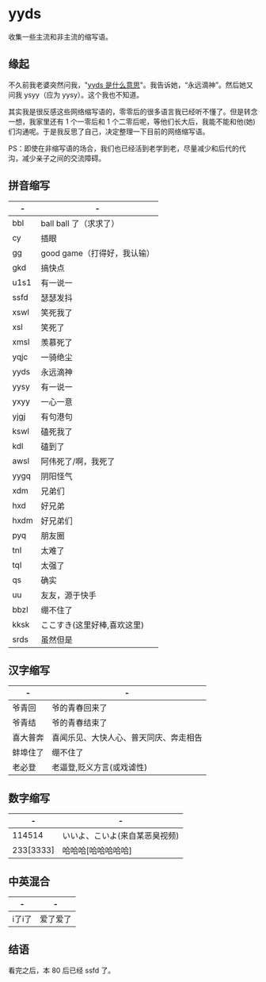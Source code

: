 # yyds

收集一些主流和非主流的缩写语。

## 缘起

不久前我老婆突然问我，"[yyds 是什么意思](./screen.jpeg)"。我告诉她，“永远滴神”。然后她又问我 ysyy（应为 yysy）。这个我也不知道。

其实我是很反感这些网络缩写语的，零零后的很多语言我已经听不懂了。但是转念一想，我家里还有 1 个一零后和 1
个二零后呢，等他们长大后，我能不能和他(她)们沟通呢。于是我反思了自己，决定整理一下目前的网络缩写语。

PS：即使在非缩写语的场合，我们也已经活到老学到老，尽量减少和后代的代沟，减少亲子之间的交流障碍。

## 拼音缩写

| -    | -    |
| ---- | ---- |
| bbl  |  ball ball 了（求求了） |
| cy   | 插眼    |
| gg  |  good game（打得好，我认输） |
| gkd  | 搞快点  |
| u1s1 | 有一说一 |
| ssfd | 瑟瑟发抖 |
| xswl | 笑死我了 |
| xsl | 笑死了 |
| xmsl | 羡慕死了 |
| yqjc | 一骑绝尘 |
| yyds | 永远滴神 |
| yysy | 有一说一 |
| yxyy | 一心一意 |
| yjgj | 有句港句 |
| kswl | 磕死我了 |
| kdl | 磕到了 |
| awsl | 阿伟死了/啊，我死了 |
| yygq | 阴阳怪气 |
| xdm | 兄弟们 |
| hxd | 好兄弟 |
| hxdm | 好兄弟们 |
| pyq | 朋友圈 |
| tnl | 太难了 |
| tql | 太强了 |
| qs | 确实 |
| uu | 友友，源于快手 |
| bbzl | 绷不住了 |
| kksk | ここすき(这里好棒,喜欢这里) |
| srds | 虽然但是 |

## 汉字缩写

| -   | -       |
| --- | ------- |
| 爷青回 | 爷的青春回来了 |
| 爷青结 | 爷的青春结束了 |
| 喜大普奔 | 喜闻乐见、大快人心、普天同庆、奔走相告 |
| 蚌埠住了 | 绷不住了 |
| 老必登 | 老逼登,贬义方言(或戏谑性) |

## 数字缩写

| -    | -    |
| ---- | ---- |
| 114514 | いいよ、こいよ(来自某恶臭视频) |
| 233[3333] | 哈哈哈[哈哈哈哈哈] |

## 中英混合

| -   | -       |
| --- | ------- |
| i了i了 | 爱了爱了 |

## 结语

看完之后，本 80 后已经 ssfd 了。
